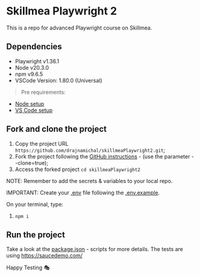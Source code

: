 # Skillmea Playwright 2

This is a repo for advanced Playwright course on Skillmea.


## Dependencies

- Playwright v1.36.1
- Node v20.3.0
- npm v9.6.5
- VSCode Version: 1.80.0 (Universal)

> Pre requirements: 
- [Node setup](https://nodejs.dev/en/learn/how-to-install-nodejs/)
- [VS Code setup](https://code.visualstudio.com/learn/get-started/basics)


## Fork and clone the project

1. Copy the project URL `https://github.com/drajnamichal/skillmeaPlaywright2.git`;
1. Fork the project following the [GitHub instructions](https://docs.github.com/en/get-started/quickstart/fork-a-repo) - (use the parameter --clone=true);
1. Access the forked project `cd skillmeaPlaywright2`

NOTE: Remember to add the secrets & variables to your local repo.

IMPORTANT: Create your [.env](.env) file following the [.env.example](.env.example).


On your terminal, type:

1. `npm i`


## Run the project
Take a look at the [package.json](package.json) - scripts for more details.
The tests are using https://saucedemo.com/

Happy Testing 🎭
